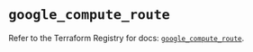 # `google_compute_route`

Refer to the Terraform Registry for docs: [`google_compute_route`](https://registry.terraform.io/providers/hashicorp/google/5.24.0/docs/resources/compute_route).
